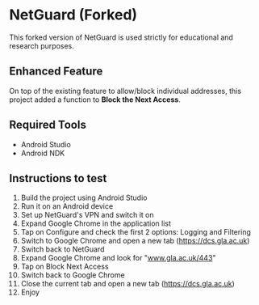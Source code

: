 # NetGuard (Forked)
This forked version of NetGuard is used strictly for educational and research purposes.

## Enhanced Feature
On top of the existing feature to allow/block individual addresses, this project added a function to **Block the Next Access**.

## Required Tools
* Android Studio
* Android NDK

## Instructions to test
1. Build the project using Android Studio
2. Run it on an Android device
3. Set up NetGuard's VPN and switch it on
4. Expand Google Chrome in the application list
5. Tap on Configure and check the first 2 options: Logging and Filtering
4. Switch to Google Chrome and open a new tab (https://dcs.gla.ac.uk)
5. Switch back to NetGuard
6. Expand Google Chrome and look for "www.gla.ac.uk/443"
7. Tap on Block Next Access
8. Switch back to Google Chrome
9. Close the current tab and open a new tab (https://dcs.gla.ac.uk)
10. Enjoy

